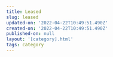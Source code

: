 ```yaml
---
title: Leased
slug: leased
updated-on: '2022-04-22T10:49:51.490Z'
created-on: '2022-04-22T10:49:51.490Z'
published-on: null
layout: '[category].html'
tags: category
---
```




